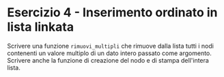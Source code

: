 # Esercizio 4 - Inserimento ordinato in lista linkata

Scrivere una funzione `rimuovi_multipli` che rimuove dalla lista tutti i nodi contenenti un valore multiplo di un dato intero passato come argomento. Scrivere anche la funzione di creazione del nodo e di stampa dell'intera lista.
